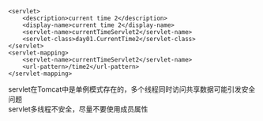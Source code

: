  
    <servlet>
        <description>current time 2</description>
        <display-name>current time 2</display-name>
        <servlet-name>currentTimeServlet2</servlet-name>
        <servlet-class>day01.CurrentTime2</servlet-class>
    </servlet>
    <servlet-mapping>
        <servlet-name>currentTimeServlet2</servlet-name>
        <url-pattern>/time2</url-pattern>
    </servlet-mapping>

servlet在Tomcat中是单例模式存在的，多个线程同时访问共享数据可能引发安全问题\
servlet多线程不安全，尽量不要使用成员属性

    